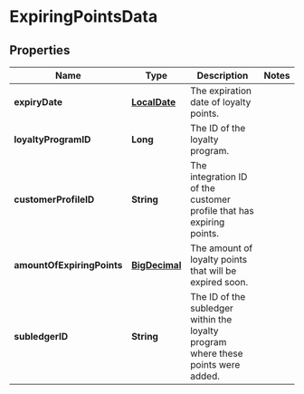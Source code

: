 

# ExpiringPointsData

## Properties

Name | Type | Description | Notes
------------ | ------------- | ------------- | -------------
**expiryDate** | [**LocalDate**](LocalDate.md) | The expiration date of loyalty points. | 
**loyaltyProgramID** | **Long** | The ID of the loyalty program. | 
**customerProfileID** | **String** | The integration ID of the customer profile that has expiring points. | 
**amountOfExpiringPoints** | [**BigDecimal**](BigDecimal.md) | The amount of loyalty points that will be expired soon. | 
**subledgerID** | **String** | The ID of the subledger within the loyalty program where these points were added. | 



